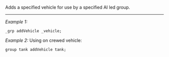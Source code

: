 Adds a specified vehicle for use by a specified AI led group.


---
*Example 1:*
```sqf
_grp addVehicle _vehicle;
```

*Example 2:*
Using on crewed vehicle:

```sqf
group tank addVehicle tank;
```